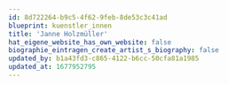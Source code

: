 ```yaml
---
id: 8d722264-b9c5-4f62-9feb-8de53c3c41ad
blueprint: kuenstler_innen
title: 'Janne Holzmüller'
hat_eigene_website_has_own_website: false
biographie_eintragen_create_artist_s_biography: false
updated_by: b1a43fd3-c865-4122-b6cc-50cfa81a1985
updated_at: 1677952795
---
```

